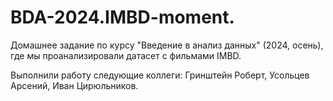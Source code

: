 # BDA-2024.IMBD-moment.
Домашнее задание по курсу "Введение в анализ данных" (2024, осень), где мы проанализировали датасет с фильмами IMBD. 

Выполнили работу следующие коллеги: Гринштейн Роберт, Усольцев Арсений, Иван Цирюльников.
